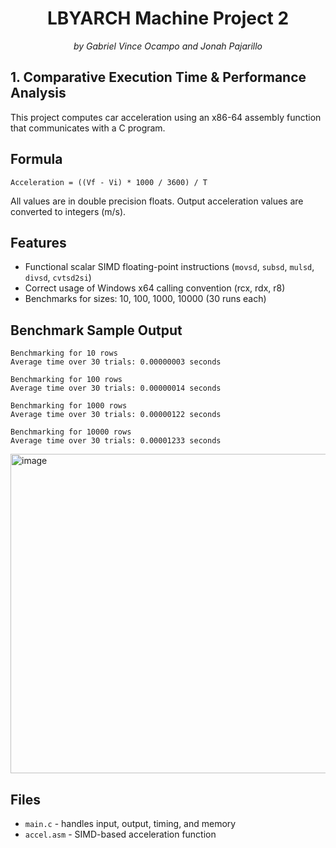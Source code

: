 <h1 align = "center"> <b> LBYARCH Machine Project 2 </b> </h1>
<p align = "center"> <i> by Gabriel Vince Ocampo and Jonah Pajarillo </i> </p>

## 1. Comparative Execution Time & Performance Analysis

This project computes car acceleration using an x86-64 assembly function that communicates with a C program.

## Formula

```
Acceleration = ((Vf - Vi) * 1000 / 3600) / T
```

All values are in double precision floats. Output acceleration values are converted to integers (m/s).

## Features

- Functional scalar SIMD floating-point instructions (`movsd`, `subsd`, `mulsd`, `divsd`, `cvtsd2si`)
- Correct usage of Windows x64 calling convention (rcx, rdx, r8)
- Benchmarks for sizes: 10, 100, 1000, 10000 (30 runs each)

## Benchmark Sample Output

```
Benchmarking for 10 rows
Average time over 30 trials: 0.00000003 seconds

Benchmarking for 100 rows
Average time over 30 trials: 0.00000014 seconds

Benchmarking for 1000 rows
Average time over 30 trials: 0.00000122 seconds

Benchmarking for 10000 rows
Average time over 30 trials: 0.00001233 seconds
```
<img width="977" height="511" alt="image" src="https://github.com/user-attachments/assets/71a0001c-5ca5-4f03-a908-7a4dc51ba5a5" />

## Files

- `main.c` - handles input, output, timing, and memory
- `accel.asm` - SIMD-based acceleration function
